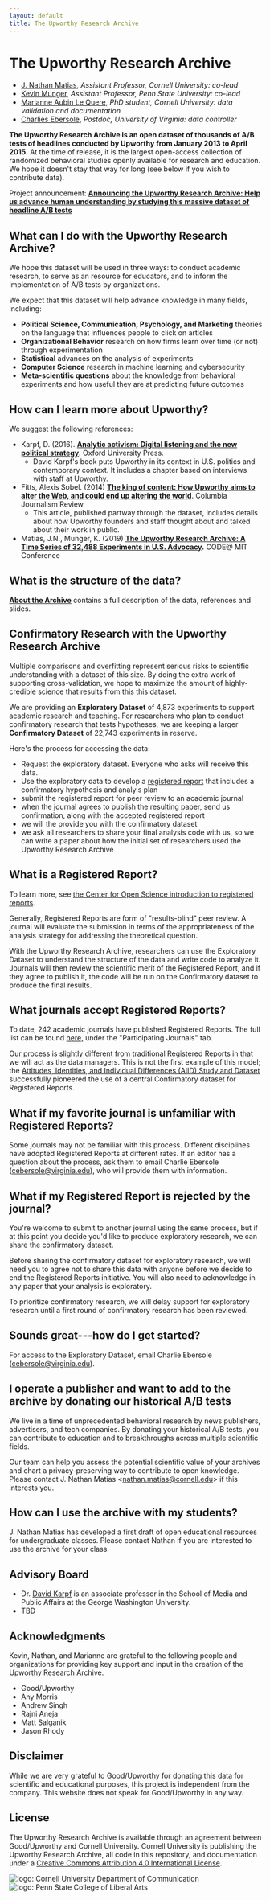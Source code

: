 ```yaml
---
layout: default
title: The Upworthy Research Archive
---
```


# The Upworthy Research Archive

* [J. Nathan Matias](https://natematias.com), *Assistant Professor, Cornell University: co-lead*
* [Kevin Munger](http://www.kevinmunger.com/), *Assistant Professor, Penn State University: co-lead*
* [Marianne Aubin Le Quere](https://mariannealq.com/), *PhD student, Cornell University: data validation and documentation*
* [Charlies Ebersole](http://charlesrebersole.weebly.com/), *Postdoc, University of Virginia: data controller*

**The Upworthy Research Archive is an open dataset of thousands of A/B tests of headlines conducted by Upworthy from January 2013 to April 2015.** At the time of release, it is the largest open-access collection of randomized behavioral studies openly available for research and education. We hope it doesn't stay that way for long (see below if you wish to contribute data).

Project announcement: **[Announcing the Upworthy Research Archive: Help us advance human understanding by studying this massive dataset of headline A/B tests](https://medium.com/@natematias/announcing-the-upworthy-research-archive-c9b11087ddeb)**

## What can I do with the Upworthy Research Archive?

We hope this dataset will be used in three ways: to conduct academic research, to serve as an resource for educators, and to inform the implementation of A/B tests by organizations.

We expect that this dataset will help advance knowledge in many fields, including:

* **Political Science, Communication, Psychology, and Marketing** theories on the language that influences people to click on articles
* **Organizational Behavior** research on how firms learn over time (or not) through experimentation
* **Statistical** advances on the analysis of experiments
* **Computer Science** research in machine learning and cybersecurity
* **Meta-scientific questions** about the knowledge from behavioral experiments and how useful they are at predicting future outcomes

## How can I learn more about Upworthy?
We suggest the following references:
* Karpf, D. (2016). **[Analytic activism: Digital listening and the new political strategy](https://global.oup.com/academic/product/analytic-activism-9780190266134?cc=us&lang=en&)**. Oxford University Press.
  * David Karpf's book puts Upworthy in its context in U.S. politics and contemporary context. It includes a chapter based on interviews with staff at Upworthy.
* Fitts, Alexis Sobel. (2014) **[The king of content: How Upworthy aims to alter the Web, and could end up altering the world](https://archives.cjr.org/feature/the_king_of_content.php)**. Columbia Journalism Review.
    * This article, published partway through the dataset, includes details about how Upworthy founders and staff thought about and talked about their work in public.
* Matias, J.N., Munger, K. (2019) **[The Upworthy Research Archive: A Time Series of 32,488 Experiments in U.S. Advocacy](https://osf.io/246yq/).** CODE@ MIT Conference


## What is the structure of the data? 

**[About the Archive](about-the-archive)** contains a full description of the data, references and slides.

## Confirmatory Research with the Upworthy Research Archive

Multiple comparisons and overfitting represent serious risks to scientific understanding with a dataset of this size. By doing the extra work of supporting cross-validation, we hope to maximize the amount of highly-credible science that results from this this dataset.

We are providing an **Exploratory Dataset** of 4,873 experiments to support academic research and teaching. For researchers who plan to conduct confirmatory research that tests hypotheses, we are keeping a larger **Confirmatory Dataset** of 22,743 experiments in reserve.

Here's the process for accessing the data:
* Request the exploratory dataset. Everyone who asks will receive this data.
* Use the exploratory data to develop a [registered report](https://cos.io/rr/) that includes a confirmatory hypothesis and analyis plan
* submit the registered report for peer review to an academic journal
* when the journal agrees to publish the resulting paper, send us confirmation, along with the accepted registered report
* we will the provide you with the confirmatory dataset
* we ask all researchers to share your final analysis code with us, so we can write a paper about how the initial set of researchers used the Upworthy Research Archive

## What is a Registered Report?

To learn more, see [the Center for Open Science introduction to registered reports](https://cos.io/rr/).

Generally, Registered Reports are form of "results-blind" peer review. A journal will evaluate the submission in terms of the appropriateness of the analysis strategy for addressing the theoretical question.

With the Upworthy Research Archive, researchers can use the Exploratory Dataset to understand the structure of the data and write code to analyze it. Journals will then review the scientific merit of the Registered Report, and if they agree to publish it, the code will be run on the Confirmatory dataset to produce the final results.

## What journals accept Registered Reports?

To date, 242 academic journals have published Registered Reports. The full list can be found [here,](https://cos.io/rr/) under the "Participating Journals" tab.


Our process is slightly different from traditional Registered Reports in that we will act as the data managers. This is not the first example of this model; the [Attitudes, Identities, and Individual Differences (AIID) Study and Dataset](https://osf.io/pcjwf/) successfully pioneered the use of a central Confirmatory dataset for Registered Reports.

## What if my favorite journal is unfamiliar with Registered Reports?

Some journals may not be familiar with this process. Different disciplines have adopted Registered Reports at different rates. If an editor has a question about the process, ask them to email Charlie Ebersole (cebersole@virginia.edu), who will provide them with information.

## What if my Registered Report is rejected by the journal?

You're welcome to submit to another journal using the same process, but if at this point you decide you'd like to produce exploratory research, we can share the confirmatory dataset.

Before sharing the confirmatory dataset for exploratory research, we will need you to agree not to share this data with anyone before we decide to end the Registered Reports initiative. You will also need to acknowledge in any paper that your analysis is exploratory.

To prioritize confirmatory research, we will delay support for exploratory research until a first round of confirmatory research has been reviewed.

## Sounds great---how do I get started?

For access to the Exploratory Dataset, email Charlie Ebersole (cebersole@virginia.edu). 

## I operate a publisher and want to add to the archive by donating our historical A/B tests
We live in a time of unprecedented behavioral research by news publishers, advertisers, and tech companies. By donating your historical A/B tests, you can contribute to education and to breakthroughs across multiple scientific fields. 

Our team can help you assess the potential scientific value of your archives and chart a privacy-preserving way to contribute to open knowledge. Please contact J. Nathan Matias &lt;<nathan.matias@cornell.edu>&gt; if this interests you.

## How can I use the archive with my students?
J. Nathan Matias has developed a first draft of open educational resources for undergraduate classes. Please contact Nathan if you are interested to use the archive for your class.

## Advisory Board
<!--* Dr. [Helen Margetts](https://www.oii.ox.ac.uk/people/helen-margetts/) is is Professor of Society and the Internet and Professorial Fellow at Mansfield College, Oxford.-->
* Dr. [David Karpf](https://smpa.gwu.edu/david-karpf) is an associate professor in the School of Media and Public Affairs at the George Washington University.
* TBD

## Acknowledgments
Kevin, Nathan, and Marianne are grateful to the following people and organizations for providing key support and input in the creation of the Upworthy Research Archive.
* Good/Upworthy
* Any Morris
* Andrew Singh
* Rajni Aneja
* Matt Salganik
* Jason Rhody

## Disclaimer
While we are very grateful to Good/Upworthy for donating this data for scientific and educational purposes, this project is independent from the company. This website does not speak for Good/Upworthy in any way.

## License 
The Upworthy Research Archive is available through an agreement between Good/Upworthy and Cornell University. Cornell University is publishing the Upworthy Research Archive, all code in this repository, and documentation under a [Creative Commons Attribution 4.0 International License](https://creativecommons.org/licenses/by/4.0/).

![logo: Cornell University Department of Communication](assets/images/cornell-cals-logo.png)
![logo: Penn State College of Liberal Arts](assets/images/psu-college-liberal-arts.png)
